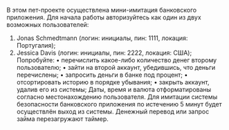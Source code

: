 В этом пет-проекте осуществлена мини-имитация банковского приложения.
Для начала работы авторизуйтесь как один из двух возможных пользователей:

1. Jonas Schmedtmann (логин: инициалы, пин: 1111, локация: Португалия);
2. Jessica Davis (логин: инициалы, пин: 2222, локация: США);
   Попробуйте:
   • перечислить какое-либо количество денег второму пользователю;
   • зайти на второй аккаунт, убедившись, что деньги перечислены;
   • запросить деньги в банке под процент;
   • отсортировать историю в порядке убывания;
   • закрыть аккаунт, удалив его из системы;
   Даты, время и валюта отформатированы согласно местонахождению пользователя.
   Для имитации системы безопасности банковского приложения по истечению 5 минут будет осуществлён выход из системы.
   Денежный перевод или запрос займа перезагружают таймер.
